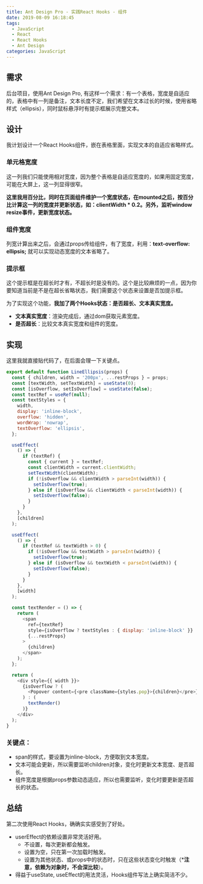 ```yaml
---
title: Ant Design Pro - 实践React Hooks - 组件
date: 2019-08-09 16:18:45
tags:
  - JavaScript
  - React
  - React Hooks
  - Ant Design
categories: JavaScript
---
```

## 需求
后台项目，使用Ant Design Pro, 有这样一个需求：有一个表格，宽度是自适应的，表格中有一列是备注，文本长度不定，我们希望在文本过长的时候，使用省略样式（ellipsis），同时鼠标悬浮时有提示框展示完整文本。

## 设计
我计划设计一个React Hooks组件，嵌在表格里面，实现文本的自适应省略样式。

### 单元格宽度
这一列我们只能使用相对宽度，因为整个表格是自适应宽度的，如果用固定宽度，可能在大屏上，这一列显得很窄。  

**这里我用百分比，同时在页面组件维护一个宽度状态，在mounted之后，按百分比计算这一列的宽度并更新状态，如：clientWidth * 0.2。另外，监听window resize事件，更新宽度状态。**

### 组件宽度
列宽计算出来之后，会通过props传给组件，有了宽度，利用：**text-overflow: ellipsis;** 就可以实现动态宽度的文本省略了。

### 提示框
这个提示框是在超长时才有，不超长时是没有的。这个是比较麻烦的一点，因为你要知道当前是不是在超长省略状态，我们需要这个状态来设置是否加提示框。  

为了实现这个功能，**我加了两个Hooks状态：是否超长、文本真实宽度。**
- **文本真实宽度**：渲染完成后，通过dom获取元素宽度。
- **是否超长**：比较文本真实宽度和组件的宽度。

## 实现
这里我就直接贴代码了，在后面会理一下关键点。
```javascript
export default function LineEllipsis(props) {
  const { children, width = '200px', ...restProps } = props;
  const [textWidth, setTextWidth] = useState(0);
  const [isOverflow, setIsOverflow] = useState(false);
  const textRef = useRef(null);
  const textStyles = {
    width,
    display: 'inline-block',
    overflow: 'hidden',
    wordWrap: 'nowrap',
    textOverflow: 'ellipsis',
  };

  useEffect(
    () => {
      if (textRef) {
        const { current } = textRef;
        const clientWidth = current.clientWidth;
        setTextWidth(clientWidth);
        if (!isOverflow && clientWidth > parseInt(width)) {
          setIsOverflow(true);
        } else if (isOverflow && clientWidth < parseInt(width)) {
          setIsOverflow(false);
        }
      }
    },
    [children]
  );

  useEffect(
    () => {
      if (textRef && textWidth > 0) {
        if (!isOverflow && textWidth > parseInt(width)) {
          setIsOverflow(true);
        } else if (isOverflow && textWidth < parseInt(width)) {
          setIsOverflow(false);
        }
      }
    },
    [width]
  );

  const textRender = () => {
    return (
      <span
        ref={textRef}
        style={isOverflow ? textStyles : { display: 'inline-block' }}
        {...restProps}
      >
        {children}
      </span>
    );
  };

  return (
    <div style={{ width }}>
      {isOverflow ? (
        <Popover content={<pre className={styles.pop}>{children}</pre>}>{textRender()}</Popover>
      ) : (
        textRender()
      )}
    </div>
  );
}
```
### 关键点：
- span的样式，要设置为inline-block，方便取到文本宽度。
- 文本可能会更新，所以需要监听children对象，变化时更新文本宽度、是否超长。
- 组件宽度是根据props参数动态适应，所以也需要监听，变化时要更新是否超长的状态。

## 总结
第二次使用React Hooks，确确实实感受到了好处。
- userEffect的依赖设置非常灵活好用。
    - 不设置，每次更新都会触发。
    - 设置为空，只在第一次加载时触发。
    - 设置为其他状态、或props中的状态时，只在这些状态变化时触发（***注意，依赖为对象时，不会深比较**）。
- 得益于useState, useEffect的用法灵活，Hooks组件写法上确实简洁不少。
